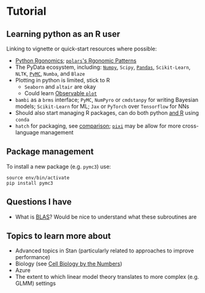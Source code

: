 # Tutorial

## Learning python as an R user

Linking to vignette or quick-start resources where possible:

* [Python Rgonomics](https://www.emilyriederer.com/post/py-rgo/); [`polars`'s Rgonomic Patterns](https://www.emilyriederer.com/post/py-rgo-polars/)
* The PyData ecosystem, including: [`Numpy`](https://numpy.org/devdocs/user/quickstart.html), `Scipy`, [`Pandas`](https://pandas.pydata.org/docs/user_guide/10min.html), `Scikit-Learn`, `NLTK`, [`PyMC`](https://www.pymc.io/projects/docs/en/stable/learn/core_notebooks/pymc_overview.html), `Numba`, and `Blaze`
* Plotting in python is limited, stick to R
  * `Seaborn` and `altair` are okay
  * Could learn [Observable `plot`](https://observablehq.com/)
* `bambi` as a `brms` interface; `PyMC`, `NumPyro` or `cmdstanpy` for writing Bayesian models; `Scikit-Learn` for ML; `Jax` or `PyTorch` over `Tensorflow` for NNs
* Should also start managing R packages, can do both python [and R](https://astrobiomike.github.io/R/managing-r-and-rstudio-with-conda) using `conda`
* `hatch` for packaging, see [comparison](https://alpopkes.com/posts/python/packaging_tools/); [`pixi`](https://github.com/prefix-dev/pixi) may be allow for more cross-language management

## Package management

To install a new package (e.g. `pymc3`) use:

```
source env/bin/activate
pip install pymc3
```

## Questions I have

* What is [BLAS](https://en.wikipedia.org/wiki/Basic_Linear_Algebra_Subprograms)? Would be nice to understand what these subroutines are

## Topics to learn more about

* Advanced topics in Stan (particularly related to approaches to improve performance)
* Biology (see [Cell Biology by the Numbers](http://book.bionumbers.org/))
* Azure
* The extent to which linear model theory translates to more complex (e.g. GLMM) settings
